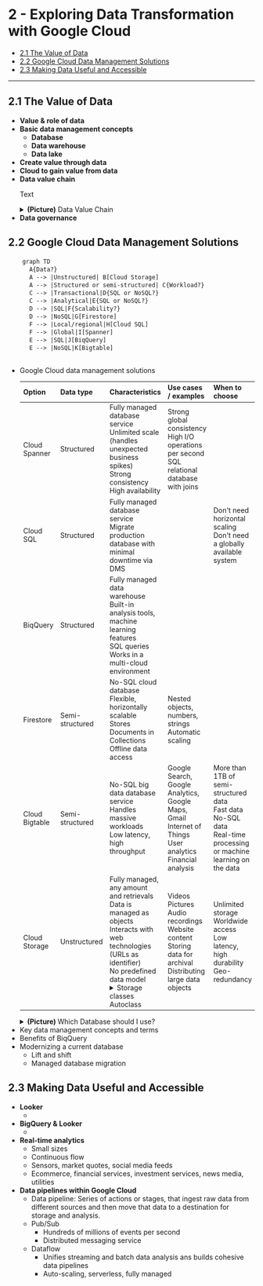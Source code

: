 # 2 - Exploring Data Transformation with Google Cloud
- [2.1 The Value of Data](#21-the-value-of-data)
- [2.2 Google Cloud Data Management Solutions](#22-google-cloud-data-management-solutions)
- [2.3 Making Data Useful and Accessible](#23-making-data-useful-and-accessible)

---

## 2.1 The Value of Data

<ul>
  <li><strong>Value & role of data</strong></li>
  <li>
    <strong>Basic data management concepts</strong>
    <ul>
        <li><strong>Database</strong> </li>
        <li><strong>Data warehouse</strong> </li>
        <li><strong>Data lake</strong> </li>
    </ul>
  </li>
  <li><strong>Create value through data</strong></li>
  <li><strong>Cloud to gain value from data</strong></li>
  <li> 
    <strong>Data value chain</strong>
    <p>Text</p>
    <details>
      <summary><strong>(Picture)</strong> Data Value Chain</summary>
      <img src="assets/Data%20Value%20Chain.png" alt="Data Value Chain"/>
    </details>
</li>
  <li><strong>Data governance</strong></li>
</ul>

## 2.2 Google Cloud Data Management Solutions
```mermaid
    graph TD 
      A{Data?}
      A --> |Unstructured| B[Cloud Storage]
      A --> |Structured or semi-structured| C{Workload?}
      C --> |Transactional|D{SQL or NoSQL?}
      C --> |Analytical|E{SQL or NoSQL?}
      D --> |SQL|F{Scalability?}
      D --> |NoSQL|G[Firestore]
      F --> |Local/regional|H[Cloud SQL]
      F --> |Global|I[Spanner]
      E --> |SQL|J[BiqQuery]
      E --> |NoSQL|K[Bigtable]
      
```

<ul>
    <li>Google Cloud data management solutions
        <table>
            <thead>
                <tr>
                    <th>Option</th>
                    <th>Data type</th>
                    <th>Characteristics</th>
                    <th>Use cases / examples</th>
                    <th>When to choose</th>
                </tr>
            </thead>
            <tbody>
                <tr>
                    <td>Cloud Spanner</td>
                    <td>Structured</td>
                    <td>Fully managed database service<br/>Unlimited scale (handles unexpected business spikes)<br/>Strong consistency<br/>High availability</td>
                    <td>Strong global consistency<br/>High I/O operations per second<br/>SQL relational database with joins</td>
                    <td></td>                
                </tr>
                <tr>
                    <td>Cloud SQL</td>
                    <td>Structured</td>
                    <td>Fully managed database service<br/>Migrate production database with minimal downtime via DMS</td>
                    <td></td>                    
                    <td>Don't need horizontal scaling<br/>Don't need a globally available system</td>
                </tr>
                <tr>
                    <td>BiqQuery</td>
                    <td>Structured</td>
                    <td>Fully managed data warehouse<br/>Built-in analysis tools, machine learning features<br/>SQL queries<br/>Works in a multi-cloud environment</td>
                    <td></td>
                </tr>
                <tr>
                    <td>Firestore</td>
                    <td>Semi-structured</td>
                    <td>No-SQL cloud database<br/>Flexible, horizontally scalable<br/>Stores Documents in Collections<br/>Offline data access</td>
                    <td>Nested objects, numbers, strings<br/>Automatic scaling</td>
                </tr>
                <tr>
                    <td>Cloud Bigtable</td>
                    <td>Semi-structured</td>
                    <td>No-SQL big data database service<br/>Handles massive workloads<br/>Low latency, high throughput</td>
                    <td>Google Search, Google Analytics, Google Maps, Gmail<br/>Internet of Things<br/>User analytics<br/>Financial analysis</td>
                    <td>More than 1TB of semi-structured data<br/>Fast data<br/>No-SQL data<br/>Real-time processing or machine learning on the data</td>                
                </tr>
                <tr>
                    <td>Cloud Storage</td>
                    <td>Unstructured</td>
                    <td>Fully managed, any amount and retrievals<br/>Data is managed as objects<br/>Interacts with web technologies (URLs as identifier)<br/>No predefined data model
                        <details>  
                            <summary>Storage classes</summary>
                                    <ol type="1">  
                                        <li>Standard Storage: Hot data (frequently accesses & briefly saved data)</li>
                                        <li>Nearline Storage: Once per month</li>
                                        <li>Coldline Storage: Once every 90 days</li>
                                        <li>Archive Storage: Once a year (best option for data accessed less than once a year</li>
                                    </ol>
                        </details>Autoclass
                    </td>
                    <td>Videos<br/>Pictures<br/>Audio recordings<br/>Website content<br/>Storing data for archival<br/>Distributing large data objects</td>
                    <td>Unlimited storage<br/>Worldwide access<br/>Low latency, high durability<br/>Geo-redundancy</td>
                </tr>
            </tbody>
        </table>
        <details>
            <summary>
                <strong>
                    (Picture)
                </strong> 
            Which Database should I use?
            </summary>
            <img src="assets/Which%20Database%20should%20I%20use.png" alt="Which Database should I use?"/>
        </details>
    </li>
    <li>Key data management concepts and terms</li>
    <li>Benefits of BiqQuery</li>
    <li>Modernizing a current database
        <ul>
            <li>Lift and shift</li>
            <li>Managed database migration</li>
        </ul>
    </li>
</ul>

## 2.3 Making Data Useful and Accessible

<ul>
    <li><strong>Looker</strong>
        <ul>
            <li></li>
        </ul>
    </li>
    <li><strong>BigQuery & Looker</strong>
        <ul>
            <li></li>
        </ul>
    </li>
    <li><strong>Real-time analytics</strong>
        <ul>
            <li>Small sizes</li>
            <li>Continuous flow</li>
            <li>Sensors, market quotes, social media feeds</li>
            <li>Ecommerce, financial services, investment services, news media, utilities</li>
        </ul>
    </li>
    <li><strong>Data pipelines within Google Cloud</strong>
        <ul>
            <li>Data pipeline: Series of actions or stages, that ingest raw data from different sources and then move that data to a destination for storage and analysis.</li>
            <li>Pub/Sub
                <ul>
                    <li>Hundreds of millions of events per second</li>
                    <li>Distributed messaging service</li>
                </ul>
            </li>
            <li>Dataflow
                <ul>
                    <li>Unifies streaming and batch data analysis ans builds cohesive data pipelines</li>
                    <li>Auto-scaling, serverless, fully managed</li>
                </ul>
            </li>
        </ul>
    </li>
</ul>
















